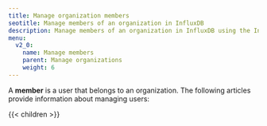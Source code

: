 ```yaml
---
title: Manage organization members
seotitle: Manage members of an organization in InfluxDB
description: Manage members of an organization in InfluxDB using the InfluxDB UI or CLI.
menu:
  v2_0:
    name: Manage members
    parent: Manage organizations
    weight: 6
---
```


A **member** is a user that belongs to an organization.
The following articles provide information about managing users:

{{< children >}}
